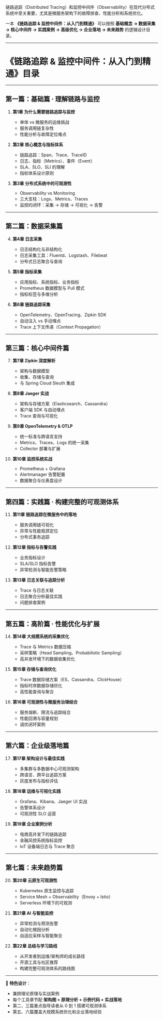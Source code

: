 链路追踪（Distributed Tracing）和监控中间件（Observability）在现代分布式系统中至关重要，尤其是微服务架构下的故障排查、性能分析和系统优化。

一本 **《链路追踪 & 监控中间件：从入门到精通》** 可以按照 **基础概念 → 数据采集 → 核心中间件 → 实践案例 → 高级优化 → 企业落地 → 未来趋势** 的逻辑设计目录。

---

# **《链路追踪 & 监控中间件：从入门到精通》目录**

---

## **第一篇：基础篇 · 理解链路与监控**

1. **第1章 为什么需要链路追踪与监控**

   * 单体 vs 微服务的运维挑战
   * 服务调用链复杂性
   * 性能分析与故障定位难点

2. **第2章 核心概念与指标体系**

   * 链路追踪：Span、Trace、TraceID
   * 日志、指标（Metrics）、事件（Event）
   * SLA、SLO、SLI 的理解
   * 指标体系设计原则

3. **第3章 分布式系统中的可观测性**

   * Observability vs Monitoring
   * 三大支柱：Logs、Metrics、Traces
   * 监控的闭环：采集 → 存储 → 可视化 → 告警

---

## **第二篇：数据采集篇**

4. **第4章 日志采集**

   * 日志结构化与非结构化
   * 日志采集工具：Fluentd、Logstash、Filebeat
   * 分布式日志聚合与查询

5. **第5章 指标采集**

   * 应用指标、系统指标、业务指标
   * Prometheus 数据模型与 Pull 模式
   * 指标标签与多维分析

6. **第6章 链路追踪采集**

   * OpenTelemetry、OpenTracing、Zipkin SDK
   * 自动注入 vs 手动埋点
   * Trace 上下文传递（Context Propagation）

---

## **第三篇：核心中间件篇**

7. **第7章 Zipkin 深度解析**

   * 架构与数据模型
   * 收集、存储与查询
   * 与 Spring Cloud Sleuth 集成

8. **第8章 Jaeger 实战**

   * 架构与存储方案（Elasticsearch、Cassandra）
   * 客户端 SDK 与自动埋点
   * Trace 查询与可视化

9. **第9章 OpenTelemetry & OTLP**

   * 统一标准与跨语言支持
   * Metrics、Traces、Logs 的统一采集
   * Collector 部署与扩展

10. **第10章 监控系统实战**

    * Prometheus + Grafana
    * Alertmanager 告警配置
    * 数据聚合与仪表盘设计

---

## **第四篇：实践篇 · 构建完整的可观测体系**

11. **第11章 链路追踪在微服务中的落地**

    * 服务调用链可视化
    * 异常与性能瓶颈定位
    * 分布式事务追踪

12. **第12章 指标与告警实践**

    * 业务指标设计
    * SLA/SLO 指标告警
    * 异常检测与智能告警策略

13. **第13章 日志关联与追踪分析**

    * Trace 与日志关联
    * 日志聚合分析最佳实践
    * 问题排查案例

---

## **第五篇：高阶篇 · 性能优化与扩展**

14. **第14章 大规模系统的采集优化**

    * Trace 与 Metrics 数据压缩
    * 采样策略（Head Sampling、Probabilistic Sampling）
    * 高并发环境下的数据收集优化

15. **第15章 存储与查询优化**

    * Trace 数据存储方案（ES、Cassandra、ClickHouse）
    * 指标时序数据存储优化
    * 高性能查询与聚合

16. **第16章 可观测性与微服务治理结合**

    * 服务熔断、限流与追踪结合
    * 性能回溯与容量规划
    * 调优闭环案例

---

## **第六篇：企业级落地篇**

17. **第17章 架构设计与最佳实践**

    * 多集群与多数据中心可观测架构
    * 跨语言、跨平台追踪方案
    * 灰度发布与指标评估

18. **第18章 运维与可视化实践**

    * Grafana、Kibana、Jaeger UI 实战
    * 告警体系设计
    * 可观测性 SLO 运营

19. **第19章 企业案例分析**

    * 电商高并发下的链路追踪
    * 金融风控系统指标监控
    * IoT 设备端日志与 Trace 聚合

---

## **第七篇：未来趋势篇**

20. **第20章 云原生可观测性**

    * Kubernetes 原生监控与追踪
    * Service Mesh + Observability（Envoy + Istio）
    * Serverless 环境下的可观测

21. **第21章 AI 与智能监控**

    * 异常检测与预测告警
    * 自动化根因分析
    * 自适应采样与智能聚合

22. **第22章 总结与学习路线**

    * 从开发者到运维/架构师的成长路径
    * 开源工具与社区推荐
    * 构建完整可观测体系的路线图

---

📌 **特色设计**：

* 兼顾理论原理与实战案例
* 每个工具章节配 **架构图 + 原理分析 + 示例代码 + 实战落地**
* 第二、三篇重点指导读者从 0 到 1 搭建可观测体系
* 第五、六篇覆盖大规模系统优化和企业落地经验
